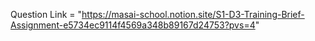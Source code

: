 Question Link = "https://masai-school.notion.site/S1-D3-Training-Brief-Assignment-e5734ec9114f4569a348b89167d24753?pvs=4"